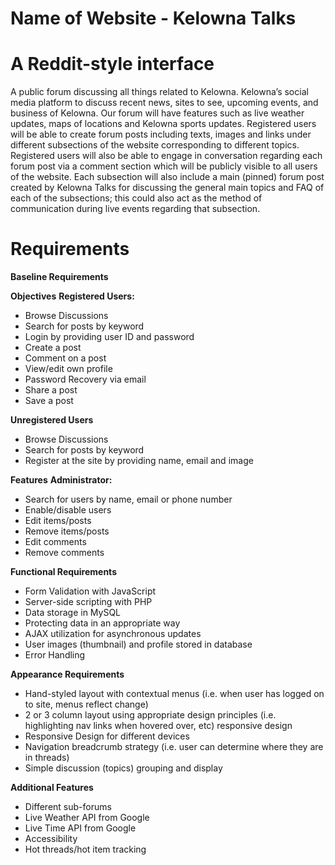 # Name of Website - Kelowna Talks
# A Reddit-style interface

A public forum discussing all things related to Kelowna. Kelowna’s social media platform to discuss recent news, sites to see, upcoming events, and business of Kelowna. Our forum will have features such as live weather updates, maps of locations and Kelowna sports updates. Registered users will be able to create forum posts including texts, images and links under different subsections of the website corresponding to different topics. Registered users will also be able to engage in conversation regarding each forum post via a comment section which will be publicly visible to all users of the website. Each subsection will also include a main (pinned) forum post created by Kelowna Talks for discussing the general main topics and FAQ of each of the subsections; this could also act as the method of communication during live events regarding that subsection.
 
# Requirements
**Baseline Requirements**

**Objectives**
**Registered Users:**
* Browse Discussions
* Search for posts by keyword
* Login by providing user ID and password
* Create a post
* Comment on a post
* View/edit own profile
* Password Recovery via email
* Share a post
* Save a post

**Unregistered Users**
* Browse Discussions
* Search for posts by keyword
* Register at the site by providing name, email and image


**Features**
**Administrator:**
* Search for users by name, email or phone number
* Enable/disable users
* Edit items/posts
* Remove items/posts
* Edit comments
* Remove comments


**Functional Requirements**
* Form Validation with JavaScript
* Server-side scripting with PHP
* Data storage in MySQL
* Protecting data in an appropriate way
* AJAX utilization for asynchronous updates
* User images (thumbnail) and profile stored in database
* Error Handling

**Appearance Requirements**
* Hand-styled layout with contextual menus (i.e. when user has logged on to site, menus reflect change)
* 2 or 3 column layout using appropriate design principles (i.e. highlighting nav links when hovered over, etc) responsive design
* Responsive Design for different devices
* Navigation breadcrumb strategy (i.e. user can determine where they are in threads)
* Simple discussion (topics) grouping and display


**Additional Features**
* Different sub-forums
* Live Weather API from Google 
* Live Time API from Google
* Accessibility
* Hot threads/hot item tracking